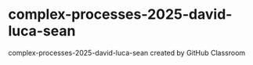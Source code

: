 # complex-processes-2025-david-luca-sean
complex-processes-2025-david-luca-sean created by GitHub Classroom
